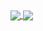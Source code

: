 <a href="https://github.com/kumarlakshya24/hexo">
  <img align="center" src="[![ReadMe Card](https://github-readme-stats.vercel.app/api/pin/?username=kumarlakshya24&repo=hexo)](https://github.com/kumarlakshya24/hexo)" />
</a>
<a href="https://github.com/kumarlakshya24/hexo">
  <img align="center" src="https://github-readme-stats.vercel.app/api/pin/?username=kumarlakshya24&repo=hexo" />
</a>
